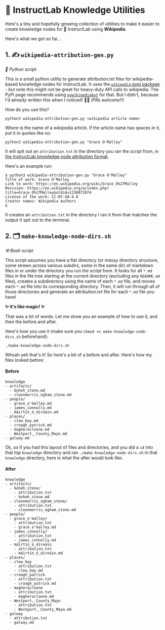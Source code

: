 # 🧰 InstructLab Knowledge Utilities

Here's a tiny and hopefully growing collection of utilities to make it easier to create knowledge nodes for 🐶 InstructLab using **Wikipedia**.

Here's what we got so far...

## 1. ✍️ **`wikipedia-attribution-gen.py`**
*🐍 Python script*

This is a small python utility to generate attribution.txt files for wikipedia-based knowledge nodes for InstructLab. It uses the [`wikipedia` pypi package](https://pypi.org/project/wikipedia/) - but note this might not be great for heavy-duty API calls to wikipedia. The PyPi page recommends using [`pywikipediabot`](http://www.mediawiki.org/wiki/Manual:Pywikipediabot) for that. But I didn't, because I'd already written this when I noticed! 🤦‍♀️ *(PRs welcome!!)*

How do you use this?

```
python3 wikipedia-attribution-gen.py <wikipedia article name>
```
Where <wikipedia article name> is the name of a wikipedia article. If the article name has spaces in it, put it in quotes like so:

```
python3 wikipedia-attribution-gen.py "Grace O'Malley"
```
It will spit out an `attribution.txt` in the directory you ran the script from, in [the InstructLab knowledge node attribution format](https://github.com/instructlab/taxonomy/blob/main/CONTRIBUTING.md#for-your-attributiontxt-file).

Here's an example run:

```
$ python3 wikipedia-attribution-gen.py "Grace O'Malley"
Title of work: Grace O'Malley
Link to work: https://en.wikipedia.org/wiki/Grace_O%27Malley
Revision: https://en.wikipedia.org/w/index.php?title=Grace_O%27Malley&oldid=1236872074
License of the work: CC-BY-SA-4.0
Creator names: Wikipedia Authors
$ 
```
It creates an `attribution.txt` in the directory I ran it from that matches the output it spit out to the terminal.

## 2. 🗂️ **`make-knowledge-node-dirs.sh`**
*⚒️ Bash script*


This script assumes you have a flat directory (or messy directory structure, some strewn across various subdirs, some in the same dir) of markdown files in or under the directory you run the script from. It looks for all `*.md` files in the file tree starting at the current directory (excluding any `README.md` files), creates a subdirectory using the name of each `*.md` file, and moves each `*.md` file into its corresponding directory. Then, it will run through all of those directories and generate an attribution.txt file for each `*.md` file you have!

**✨ it's like magic! ✨**

That was a lot of words. Let me show you an example of how to use it, and then the before and after.

Here's how you use it (make sure you `chmod +x make-knowledge-node-dirs.sh` beforehand):

```
./make-knowledge-node-dirs.sh
```

Whoah yeh that's it! So here's a bit of a before and after. Here's how my files looked before:

#### Before
```
knowledge
- artifacts/
  - boheh_stone.md
  - cloonmorris_ogham_stone.md
- people/
  - grace_o'malley.md
  - james_connolly.md
  - máirtín_ó_direáin.md
- places/
  - clew_bay.md
  - croagh_patrick.md
  - magheracloone.md
  - Westport,_County_Mayo.md
- galway.md
```
Ok, so if you had this layout of files and directories, and you did a `cd` into that top `knowledge` directory and ran `./make-knowledge-node-dirs.sh` in that `knowledge` directory, here is what the after would look like:

#### After
```
knowledge
- artifacts/
  - boheh_stone/
    - attribution.txt
    - boheh_stone.md
  - cloonmorris_ogham_stone/
    - attribution.txt
    - cloonmorris_ogham_stone.md
- people/
  - grace_o'malley/
    - attribution.txt
    - grace_o'malley.md
  - james_connolly/
    - attribution.txt
    - james_connolly.md
  - máirtín_ó_direáin
    - attribution.txt
    - máirtín_ó_direáin.md
- places/
  - clew_bay
    - attribution.txt
    - clew_bay.md
  - croagh_patrick
    - attribution.txt
    - croagh_patrick.md
  - magheracloone
    - attribution.txt
    - magheracloone.md
  - Westport,_County_Mayo
    - attribution.txt
    - Westport,_County_Mayo.md
- galway
  - attribution.txt
  - galway.md
```
